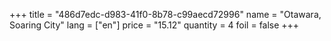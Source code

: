 +++
title = "486d7edc-d983-41f0-8b78-c99aecd72996"
name = "Otawara, Soaring City"
lang = ["en"]
price = "15.12"
quantity = 4
foil = false
+++
